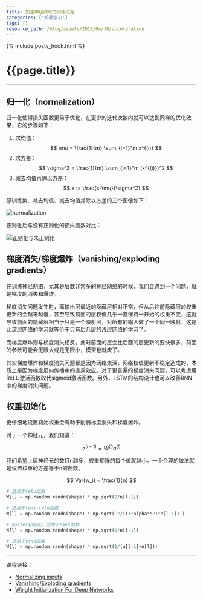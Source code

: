 ```yaml
---
title: 加速神经网络的训练过程
categories: ['机器学习']
tags: []
resource_path: /blog/assets/2019/04/10/acceleration
---
```


{% include posts_hook.html %}

{{page.title}}
===

---

归一化（normalization）
---

归一化使得损失函数更易于优化，在更少的迭代次数内就可以达到同样的优化效果，它的步骤如下：

1. 求均值：
   $$ \mu = \frac{1}{m} \sum_{i=1}^m x^{(i)} $$  
2. 求方差：
   $$ \sigma^2 = \frac{1}{m} \sum_{i=1}^m (x^{(i)})^2 $$  
3. 减去均值再除以方差：
   $$ x := \frac{x-\mu}{\sigma^2} $$

原训练集、减去均值、减去均值并除以方差的三个图像如下：

![normalization]({{page.resource_path}}/normalization.png)

正则化后与没有正则化的损失函数对比：

![正则化与未正则化]({{page.resource_path}}/norm_nonorm.png)

梯度消失/梯度爆炸（vanishing/exploding gradients）
---

在训练神经网络，尤其是层数非常多的神经网络的时候，我们会遇到一个问题，就是梯度的消失和爆炸。

梯度消失问题发生时，离输出层最近的隐藏层相对正常，但从后往前隐藏层的权重更新的会越来越慢，甚至导致前面的层权值几乎一直保持一开始的权重不变，这就导致前面的隐藏层相当于只是一个映射层，对所有的输入做了一个同一映射，这是此深层网络的学习就等价于只有后几层的浅层网络的学习了。

而梯度爆炸则与梯度消失相反。此时前面的层会比后面的层更新的要快很多，前面的参数可能会无限大或是无限小，模型也就废了。

其实梯度爆炸和梯度消失问题都是因为网络太深，网络权值更新不稳定造成的，本质上是因为梯度反向传播中的连乘效应。对于更普遍的梯度消失问题，可以考虑用ReLU激活函数取代sigmoid激活函数。另外，LSTM的结构设计也可以改善RNN中的梯度消失问题。

权重初始化
---

更仔细地设置初始权重会有助于削弱梯度消失和梯度爆炸。

对于一个神经元，我们知道：

$$ z^{(l+1)} = W^{(l)}a^{(l)}  $$

我们希望上层神经元的数目n越多，权重矩阵的每个值就越小。一个合理的做法就是设置权重的方差等于n的倒数。

$$ Var(w_i) = \frac{1}{n} $$

```python
# 适用于relu函数
W[l] = np.random.randn(shape) * np.sqrt(2/n[l-1])

# 适用于leak-relu函数
W[l] = np.random.randn(shape) * np.sqrt( 2/((1+alpha**2)*n[l-1]) )

# Xavier初始化，适用于tanh函数
W[l] = np.random.randn(shape) * np.sqrt(1/n[l-1])

# 适用于tanh函数
W[l] = np.random.randn(shape) * np.sqrt(1/(n[l-1]+n[l]))
```

---

课程链接：

* [Normalizing inputs](https://www.coursera.org/learn/deep-neural-network/lecture/lXv6U/normalizing-inputs)
* [Vanishing/Exploding gradients](https://www.coursera.org/learn/deep-neural-network/lecture/C9iQO/vanishing-exploding-gradients)
* [Weight Initialization For Deep Networks](https://www.coursera.org/learn/deep-neural-network/lecture/RwqYe/weight-initialization-for-deep-networks)